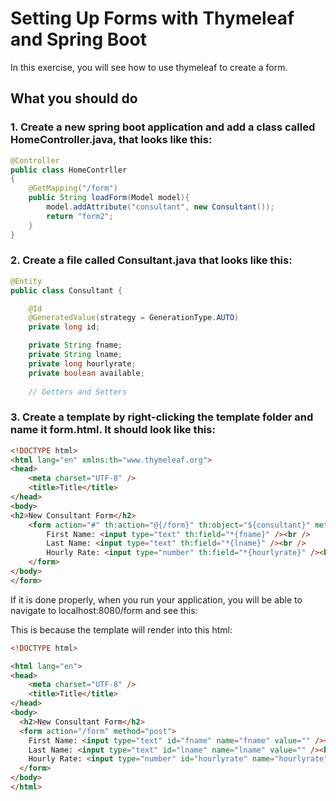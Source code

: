 # Setting Up Forms with Thymeleaf and Spring Boot

In this exercise, you will see how to use thymeleaf to create a form.

## What you should do

### 1. Create a new spring boot application and add a class called HomeController.java, that looks like this:
```java
@Controller
public class HomeContrller
{
    @GetMapping("/form")
    public String loadForm(Model model){
        model.addAttribute("consultant", new Consultant());
        return "form2";
    }
}
```

### 2. Create a file called Consultant.java that looks like this:
```java
@Entity
public class Consultant {

    @Id
    @GeneratedValue(strategy = GenerationType.AUTO)
    private long id;

    private String fname;
    private String lname;
    private long hourlyrate;
    private boolean available;
    
    // Getters and Setters
```

### 3. Create a template by right-clicking the template folder and name it form.html. It should look like this:
```html
<!DOCTYPE html>
<html lang="en" xmlns:th="www.thymeleaf.org">
<head>
    <meta charset="UTF-8" />
    <title>Title</title>
</head>
<body>
<h2>New Consultant Form</h2>
    <form action="#" th:action="@{/form}" th:object="${consultant}" method="post">
        First Name: <input type="text" th:field="*{fname}" /><br />
        Last Name: <input type="text" th:field="*{lname}" /><br />
        Hourly Rate: <input type="number" th:field="*{hourlyrate}" /><br />
    </form>
</body>
</form>
```

If it is done properly, when you run your application, you will be able to navigate to localhost:8080/form and see this:

This is because the template will render into this html:

```html
<!DOCTYPE html>

<html lang="en">
<head>
    <meta charset="UTF-8" />
    <title>Title</title>
</head>
<body>
  <h2>New Consultant Form</h2>
  <form action="/form" method="post">
    First Name: <input type="text" id="fname" name="fname" value="" /><br />
    Last Name: <input type="text" id="lname" name="lname" value="" /><br />
    Hourly Rate: <input type="number" id="hourlyrate" name="hourlyrate" value="0" /><br />
  </form>
</body>
</html>
```


